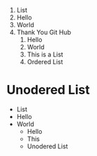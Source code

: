 1. List
2. Hello
3. World
4. Thank You Git Hub
    1. Hello
    2. World
    3. This is a List
    4. Ordered List


# Unodered List
* List
* Hello 
* World
    * Hello
    * This 
    * Unodered List
   
